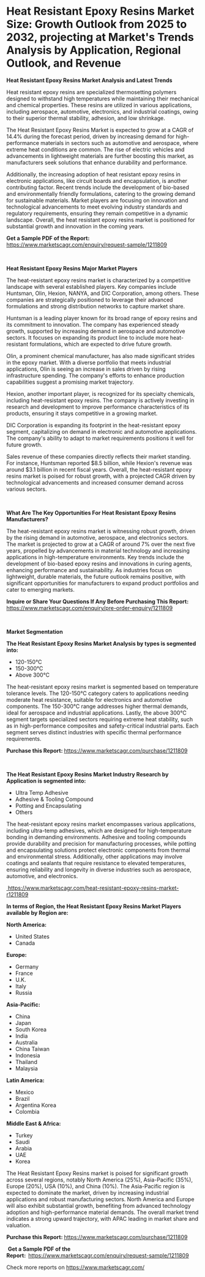 <p><h1>Heat Resistant Epoxy Resins Market Size: Growth Outlook from 2025 to 2032, projecting at Market's Trends Analysis by Application, Regional Outlook, and Revenue</h1></p><p><strong>Heat Resistant Epoxy Resins Market Analysis and Latest Trends</strong></p>
<p><p>Heat resistant epoxy resins are specialized thermosetting polymers designed to withstand high temperatures while maintaining their mechanical and chemical properties. These resins are utilized in various applications, including aerospace, automotive, electronics, and industrial coatings, owing to their superior thermal stability, adhesion, and low shrinkage.</p><p>The Heat Resistant Epoxy Resins Market is expected to grow at a CAGR of 14.4% during the forecast period, driven by increasing demand for high-performance materials in sectors such as automotive and aerospace, where extreme heat conditions are common. The rise of electric vehicles and advancements in lightweight materials are further boosting this market, as manufacturers seek solutions that enhance durability and performance.</p><p>Additionally, the increasing adoption of heat resistant epoxy resins in electronic applications, like circuit boards and encapsulation, is another contributing factor. Recent trends include the development of bio-based and environmentally friendly formulations, catering to the growing demand for sustainable materials. Market players are focusing on innovation and technological advancements to meet evolving industry standards and regulatory requirements, ensuring they remain competitive in a dynamic landscape. Overall, the heat resistant epoxy resins market is positioned for substantial growth and innovation in the coming years.</p></p>
<p><strong>Get a Sample PDF of the Report:&nbsp;</strong> <a href="https://www.marketscagr.com/enquiry/request-sample/1211809?utm_campaign=2634&utm_medium=2&utm_source=Github&utm_content=ia&utm_term=24032025&utm_id=heat-resistant-epoxy-resins">https://www.marketscagr.com/enquiry/request-sample/1211809</a></p>
<p>&nbsp;</p>
<p><strong>Heat Resistant Epoxy Resins Major Market Players</strong></p>
<p><p>The heat-resistant epoxy resins market is characterized by a competitive landscape with several established players. Key companies include Huntsman, Olin, Hexion, NANYA, and DIC Corporation, among others. These companies are strategically positioned to leverage their advanced formulations and strong distribution networks to capture market share.</p><p>Huntsman is a leading player known for its broad range of epoxy resins and its commitment to innovation. The company has experienced steady growth, supported by increasing demand in aerospace and automotive sectors. It focuses on expanding its product line to include more heat-resistant formulations, which are expected to drive future growth.</p><p>Olin, a prominent chemical manufacturer, has also made significant strides in the epoxy market. With a diverse portfolio that meets industrial applications, Olin is seeing an increase in sales driven by rising infrastructure spending. The company's efforts to enhance production capabilities suggest a promising market trajectory.</p><p>Hexion, another important player, is recognized for its specialty chemicals, including heat-resistant epoxy resins. The company is actively investing in research and development to improve performance characteristics of its products, ensuring it stays competitive in a growing market.</p><p>DIC Corporation is expanding its footprint in the heat-resistant epoxy segment, capitalizing on demand in electronic and automotive applications. The company's ability to adapt to market requirements positions it well for future growth.</p><p>Sales revenue of these companies directly reflects their market standing. For instance, Huntsman reported $8.5 billion, while Hexion's revenue was around $3.1 billion in recent fiscal years. Overall, the heat-resistant epoxy resins market is poised for robust growth, with a projected CAGR driven by technological advancements and increased consumer demand across various sectors.</p></p>
<p>&nbsp;</p>
<p><strong>What Are The Key Opportunities For Heat Resistant Epoxy Resins Manufacturers?</strong></p>
<p><p>The heat-resistant epoxy resins market is witnessing robust growth, driven by the rising demand in automotive, aerospace, and electronics sectors. The market is projected to grow at a CAGR of around 7% over the next five years, propelled by advancements in material technology and increasing applications in high-temperature environments. Key trends include the development of bio-based epoxy resins and innovations in curing agents, enhancing performance and sustainability. As industries focus on lightweight, durable materials, the future outlook remains positive, with significant opportunities for manufacturers to expand product portfolios and cater to emerging markets.</p></p>
<p><strong>Inquire or Share Your Questions If Any Before Purchasing This Report:</strong> <a href="https://www.marketscagr.com/enquiry/pre-order-enquiry/1211809?utm_campaign=2634&utm_medium=2&utm_source=Github&utm_content=ia&utm_term=24032025&utm_id=heat-resistant-epoxy-resins">https://www.marketscagr.com/enquiry/pre-order-enquiry/1211809</a></p>
<p>&nbsp;</p>
<p><strong>Market Segmentation</strong></p>
<p><strong>The Heat Resistant Epoxy Resins Market Analysis by types is segmented into:</strong></p>
<p><ul><li>120-150℃</li><li>150-300℃</li><li>Above 300℃</li></ul></p>
<p><p>The heat-resistant epoxy resins market is segmented based on temperature tolerance levels. The 120-150℃ category caters to applications needing moderate heat resistance, suitable for electronics and automotive components. The 150-300℃ range addresses higher thermal demands, ideal for aerospace and industrial applications. Lastly, the above 300℃ segment targets specialized sectors requiring extreme heat stability, such as in high-performance composites and safety-critical industrial parts. Each segment serves distinct industries with specific thermal performance requirements.</p></p>
<p><strong>Purchase this Report:&nbsp;</strong><a href="https://www.marketscagr.com/purchase/1211809?utm_campaign=2634&utm_medium=2&utm_source=Github&utm_content=ia&utm_term=24032025&utm_id=heat-resistant-epoxy-resins">https://www.marketscagr.com/purchase/1211809</a></p>
<p>&nbsp;</p>
<p><strong>The Heat Resistant Epoxy Resins Market Industry Research by Application is segmented into:</strong></p>
<p><ul><li>Ultra Temp Adhesive</li><li>Adhesive & Tooling Compound</li><li>Potting and Encapsulating</li><li>Others</li></ul></p>
<p><p>The heat-resistant epoxy resins market encompasses various applications, including ultra-temp adhesives, which are designed for high-temperature bonding in demanding environments. Adhesive and tooling compounds provide durability and precision for manufacturing processes, while potting and encapsulating solutions protect electronic components from thermal and environmental stress. Additionally, other applications may involve coatings and sealants that require resistance to elevated temperatures, ensuring reliability and longevity in diverse industries such as aerospace, automotive, and electronics.</p></p>
<p><a href="https://www.marketscagr.com/heat-resistant-epoxy-resins-market-r1211809?utm_campaign=2634&utm_medium=2&utm_source=Github&utm_content=ia&utm_term=24032025&utm_id=heat-resistant-epoxy-resins">&nbsp;https://www.marketscagr.com/heat-resistant-epoxy-resins-market-r1211809</a></p>
<p><strong>In terms of Region, the Heat Resistant Epoxy Resins Market Players available by Region are:</strong></p>
<p>
    <p> <strong> North America: </strong>
        <ul>
            <li>United States</li>
            <li>Canada</li>
        </ul>
        </p> 
    <p> <strong> Europe: </strong>
        <ul>
            <li>Germany</li>
            <li>France</li>
            <li>U.K.</li>
            <li>Italy</li>
            <li>Russia</li>
        </ul>
        </p> 
    <p> <strong> Asia-Pacific: </strong>
        <ul>
            <li>China</li>
            <li>Japan</li>
            <li>South Korea</li>
            <li>India</li>
            <li>Australia</li>
            <li>China Taiwan</li>
            <li>Indonesia</li>
            <li>Thailand</li>
            <li>Malaysia</li>
        </ul>
        </p> 
    <p> <strong> Latin America: </strong>
        <ul>
            <li>Mexico</li>
            <li>Brazil</li>
            <li>Argentina Korea</li>
            <li>Colombia</li>
        </ul>
        </p> 
    <p> <strong> Middle East & Africa: </strong>
        <ul>
            <li>Turkey</li>
            <li>Saudi</li>
            <li>Arabia</li>
            <li>UAE</li>
            <li>Korea</li>
        </ul>
    </p>
    </p>
<p><p>The Heat Resistant Epoxy Resins market is poised for significant growth across several regions, notably North America (25%), Asia-Pacific (35%), Europe (20%), USA (10%), and China (10%). The Asia-Pacific region is expected to dominate the market, driven by increasing industrial applications and robust manufacturing sectors. North America and Europe will also exhibit substantial growth, benefiting from advanced technology adoption and high-performance material demands. The overall market trend indicates a strong upward trajectory, with APAC leading in market share and valuation.</p></p>
<p><strong>Purchase this Report: </strong><a href="https://www.marketscagr.com/purchase/1211809?utm_campaign=2634&utm_medium=2&utm_source=Github&utm_content=ia&utm_term=24032025&utm_id=heat-resistant-epoxy-resins">https://www.marketscagr.com/purchase/1211809</a></p>
<p>&nbsp;<strong>Get a Sample PDF of the Report:&nbsp;&nbsp;</strong><a href="https://www.marketscagr.com/enquiry/request-sample/1211809?utm_campaign=2634&utm_medium=2&utm_source=Github&utm_content=ia&utm_term=24032025&utm_id=heat-resistant-epoxy-resins">https://www.marketscagr.com/enquiry/request-sample/1211809</a></p>
<p><strong></strong></p>
<p>Check more reports on <a href="https://www.marketscagr.com/?utm_campaign=2634&utm_medium=2&utm_source=Github&utm_content=ia&utm_term=24032025&utm_id=heat-resistant-epoxy-resins">https://www.marketscagr.com/</a></p>